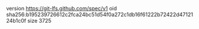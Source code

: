 version https://git-lfs.github.com/spec/v1
oid sha256:b195239726612c2fca24bc51d54f0a272c1db16f61222b72422d4712124b1c0f
size 3725
